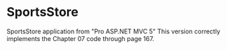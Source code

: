 # SportsStore
SportsStore application from "Pro ASP.NET MVC 5"
This version correctly implements the Chapter 07 code through page 167.
